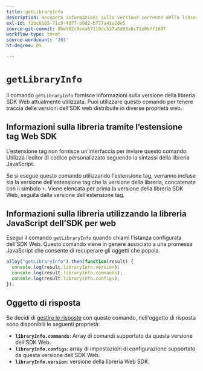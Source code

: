 ```yaml
---
title: getLibraryInfo
description: Recupera informazioni sulla versione corrente della libreria SDK Web.
exl-id: f2bc0185-71c9-4d77-b9d2-b777a41a20e5
source-git-commit: 8be502c9eea67119dc537a5d63a6c71e0bff1697
workflow-type: tm+mt
source-wordcount: '203'
ht-degree: 0%

---
```


# `getLibraryInfo`

Il comando `getLibraryInfo` fornisce informazioni sulla versione della libreria SDK Web attualmente utilizzata. Puoi utilizzare questo comando per tenere traccia delle versioni dell’SDK web distribuite in diverse proprietà web.

## Informazioni sulla libreria tramite l’estensione tag Web SDK

L’estensione tag non fornisce un’interfaccia per inviare questo comando. Utilizza l’editor di codice personalizzato seguendo la sintassi della libreria JavaScript.

Se si esegue questo comando utilizzando l&#39;estensione tag, verranno incluse sia la versione dell&#39;estensione tag che la versione della libreria, concatenate con il simbolo `+`. Viene elencata per prima la versione della libreria SDK Web, seguita dalla versione dell’estensione tag.

## Informazioni sulla libreria utilizzando la libreria JavaScript dell’SDK per web

Esegui il comando `getLibraryInfo` quando chiami l&#39;istanza configurata dell&#39;SDK Web. Questo comando viene in genere associato a una promessa JavaScript che consente di recuperare gli oggetti che popola.

```js
alloy("getLibraryInfo").then(function(result) {
  console.log(result.libraryInfo.version);
  console.log(result.libraryInfo.commands);
  console.log(result.libraryInfo.configs);
});
```

## Oggetto di risposta

Se decidi di [gestire le risposte](command-responses.md) con questo comando, nell&#39;oggetto di risposta sono disponibili le seguenti proprietà:

* **`libraryInfo.commands`**: Array di comandi supportato da questa versione dell&#39;SDK Web.
* **`libraryInfo.configs`**: array di impostazioni di configurazione supportato da questa versione dell&#39;SDK Web.
* **`libraryInfo.version`**: versione della libreria Web SDK.
